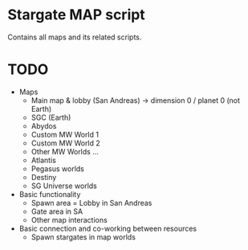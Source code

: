 # Stargate MAP script

Contains all maps and its related scripts.

# TODO

- Maps
    - Main map & lobby (San Andreas)  -> dimension 0 / planet 0 (not Earth)
    - SGC (Earth)
    - Abydos
    - Custom MW World 1
    - Custom MW World 2
    - Other MW Worlds ...
    - Atlantis
    - Pegasus worlds
    - Destiny
    - SG Universe worlds
- Basic functionality
    - Spawn area = Lobby in San Andreas
    - Gate area in SA
    - Other map interactions
- Basic connection and co-working between resources
    - Spawn stargates in map worlds
 
 
